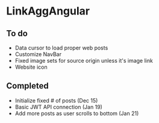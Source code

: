 # LinkAggAngular

## To do
<ul>
<li> Data cursor to load proper web posts</li>
<li> Customize NavBar </li>
<li> Fixed image sets for source origin unless it's image link </li>
<li> Website icon </li>
</ul>

## Completed
<ul>
<li> Initialize fixed # of posts (Dec 15)</li>
<li> Basic JWT API connection (Jan 19) </li>
<li> Add more posts as user scrolls to bottom (Jan 21)</li>
</ul>
